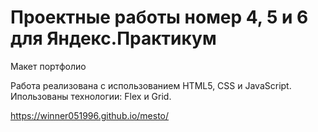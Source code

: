 # Проектные работы номер 4, 5 и 6 для Яндекс.Практикум

Макет портфолио

Работа реализована с использованием HTML5, СSS и JavaScript.
Ипользованы технологии: Flex и Grid. 

https://winner051996.github.io/mesto/